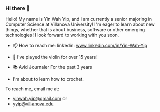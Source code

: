 ### Hi there 👋

Hello! My name is Yin Wah Yip, and I am currently a senior majoring in Computer Science at Villanova University! I'm eager to learn about new things, whether that is about business, software or other emerging technologies! I look forward to working with you soon.


- 📫 How to reach me: 
linkedin: 
www.linkedin.com/in/Yin-Wah-Yip

- 🎻 I've played the violin for over 15 years!
- 📚 Avid Journaler For the past 3 years
- I'm about to learn how to crochet.


To reach me, email me at:
- yinwah.yip@gmail.com 
or
- yyip@villanova.edu 




